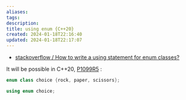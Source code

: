```yaml
---
aliases: 
tags: 
description:
title: using enum {C++20}
created: 2024-01-18T22:16:40
updated: 2024-01-18T22:17:07
---
```

- [stackoverflow / How to write a using statement for enum classes?](https://stackoverflow.com/questions/16974475/how-to-write-a-using-statement-for-enum-classes)

It will be possible in C++20, [P1099R5](http://www.open-std.org/jtc1/sc22/wg21/docs/papers/2019/p1099r5.html) :

```cpp
enum class choice {rock, paper, scissors};

using enum choice;
```

